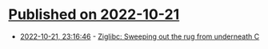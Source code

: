 # [Published on 2022-10-21](index.md)

* [2022-10-21, 23:16:46](https://lobste.rs/s/o3xlzj/ziglibc_sweeping_out_rug_from_underneath) - [Ziglibc: Sweeping out the rug from underneath C](https://youtu.be/1N85yU6RMcY)
